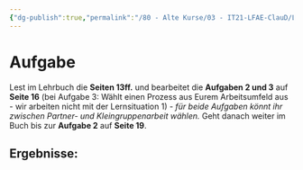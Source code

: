 ```yaml
---
{"dg-publish":true,"permalink":"/80 - Alte Kurse/03 - IT21-LFAE-ClauD/LF10/LF10a/03 - Anforderungsanalyse/","noteIcon":""}
---
```


# Aufgabe

Lest im Lehrbuch die **Seiten 13ff.** und bearbeitet die **Aufgaben 2 und 3** auf **Seite 16** (bei Aufgabe 3: Wählt einen Prozess aus Eurem Arbeitsumfeld aus - wir arbeiten nicht mit der Lernsituation 1) - *für beide Aufgaben könnt ihr zwischen Partner- und Kleingruppenarbeit wählen.* Geht danach weiter im Buch bis zur **Aufgabe 2** auf **Seite 19**.

## Ergebnisse:
